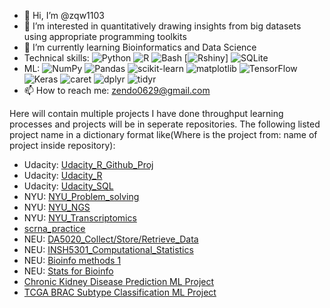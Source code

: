 - 👋 Hi, I’m @zqw1103
- 👀 I’m interested in quantitatively drawing insights from big datasets using appropriate programming toolkits
- 🌱 I’m currently learning Bioinformatics and Data Science
- Technical skills: ![Python](https://img.shields.io/badge/python%20-%2314354C.svg?style=for-the-badge&logo=python&logoColor=white) ![R](https://img.shields.io/badge/r-%23276DC3.svg?&style=for-the-badge&logo=r&logoColor=green") ![Bash](https://img.shields.io/badge/bash%20-%23121011.svg?&style=for-the-badge&logo=gnu-RShiny&logoColor=yellowgreen") [![Rshiny](https://img.shields.io/badge/Shiny-shinyapps.io-blue?style=flat&labelColor=white&logo=RStudio&logoColor=blue)] ![SQLite](https://img.shields.io/badge/sqlite-%2307405e.svg?style=for-the-badge&logo=sqlite&logoColor=blue)
- ML: ![NumPy](https://img.shields.io/badge/numpy-%23013243.svg?style=for-the-badge&logo=numpy&logoColor=lightgrey) ![Pandas](https://img.shields.io/badge/pandas-%23150458.svg?style=for-the-badge&logo=pandas&logoColor=red) ![scikit-learn](https://img.shields.io/badge/scikit--learn-%23F7931E.svg?style=for-the-badge&logo=scikit-learn&logoColor=white) ![matplotlib]("https://img.shields.io/badge/matplotlib%20-%2317527b.svg?&style=for-the-badge&logo=matplotlib&logoColor=red")
![TensorFlow](https://img.shields.io/badge/TensorFlow-%23FF6F00.svg?style=for-the-badge&logo=TensorFlow&logoColor=white)
![Keras](https://img.shields.io/badge/Keras-%23D00000.svg?style=for-the-badge&logo=Keras&logoColor=white)
![caret](https://img.shields.io/badge/caret-%2307405e.svg?style=for-the-badge&logo=caret&logoColor=blue)
![dplyr](https://img.shields.io/badge/dplyr-%23F7931E.svg?&style=for-the-badge&logo=r&logoColor=purple")
![tidyr](https://img.shields.io/badge/tidyr-%23276DC3.svg?&style=for-the-badge&logo=r&logoColor=blue")
- 📫 How to reach me: zendo0629@gmail.com

Here will contain multiple projects I have done throughput learning processes and projects will be in seperate repositories.
The following listed project name in a dictionary format like(Where is the project from: name of project inside repository):
- Udacity: [Udacity_R_Github_Proj](https://github.com/zqw1103/Udacity-R-Github-Proj)
- Udacity: [Udacity_R](https://github.com/zqw1103/Udacity_R)
- Udacity: [Udacity_SQL](https://github.com/zqw1103/Udacity_SQL)
- NYU: [NYU_Problem_solving](https://github.com/zqw1103/NYU_Problem_solving)
- NYU: [NYU_NGS](https://github.com/zqw1103/NYU_NGS)
- NYU: [NYU_Transcriptomics](https://github.com/zqw1103/NYU_Transcriptomics)
- [scrna_practice](https://github.com/zqw1103/scrna_practice)
- NEU: [DA5020_Collect/Store/Retrieve_Data](https://github.com/zqw1103/DA5020)
- NEU: [INSH5301_Computational_Statistics](https://github.com/zqw1103/INSH5301)
- NEU: [Bioinfo methods 1](https://github.com/zqw1103/Bioinfo-methods-1)
- NEU: [Stats for Bioinfo](https://github.com/zqw1103/Stats-for-Bioinfo)
- [Chronic Kidney Disease Prediction ML Project](https://github.com/zqw1103/Chronic-Kidney-Disease-Prediction-ML-project)
- [TCGA BRAC Subtype Classification ML Project](https://github.com/zqw1103/TCGA-BRAC-ML-proj)
